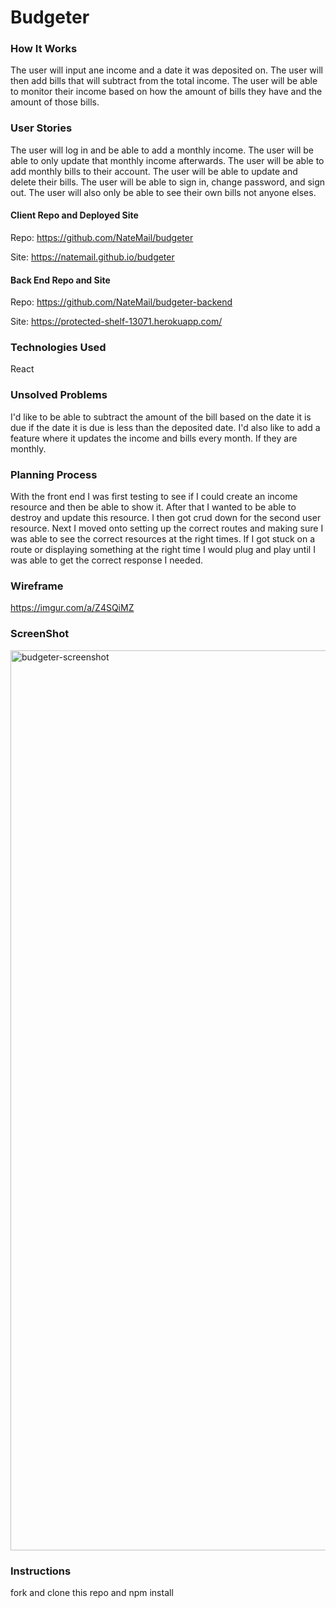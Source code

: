 # Budgeter

### How It Works
The user will input ane income and a date it was deposited on.  The user will then
add bills that will subtract from the total income.  The user will be able to monitor
their income based on how the amount of bills they have and the amount of those bills.

### User Stories
The user will log in and be able to add a monthly income.  The user will be able
to only update that monthly income afterwards.  The user will be able to add monthly
bills to their account.  The user will be able to update and delete their bills.
The user will be able to sign in, change password, and sign out.  The user will also
only be able to see their own bills not anyone elses.

#### Client Repo and Deployed Site
Repo: https://github.com/NateMail/budgeter

Site: https://natemail.github.io/budgeter

#### Back End Repo and Site
Repo: https://github.com/NateMail/budgeter-backend

Site: https://protected-shelf-13071.herokuapp.com/

### Technologies Used
React

### Unsolved Problems
I'd like to be able to subtract the amount of the bill based on the date it is due
if the date it is due is less than the deposited date.  I'd also like to add a
feature where it updates the income and bills every month.  If they are monthly.


### Planning Process
With the front end I was first testing to see if I could create an income resource
and then be able to show it.  After that I wanted to be able to destroy and update
this resource.  I then got crud down for the second user resource.  Next I moved onto
setting up the correct routes and making sure I was able to see the correct resources at the
right times.  If I got stuck on a route or displaying something at the right time I would
plug and play until I was able to get the correct response I needed.

### Wireframe
https://imgur.com/a/Z4SQiMZ

### ScreenShot
<img width="1440" alt="budgeter-screenshot" src="https://user-images.githubusercontent.com/47150797/59105763-abfdfd00-8902-11e9-9426-ae1b5a2d76d1.png">

### Instructions
fork and clone this repo and npm install
